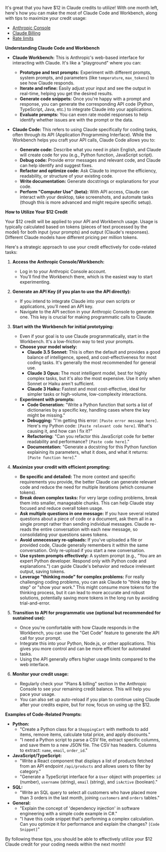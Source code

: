 

It's great that you have $12 in Claude credits to utilize! With one month left, here's how you can make the most of Claude Code and Workbench, along with tips to maximize your credit usage:

- [Anthropic Console](https://console.anthropic.com/dashboard)
- [Claude Billing](https://console.anthropic.com/settings/billing)
- [Rate limits](https://console.anthropic.com/settings/limits)

**Understanding Claude Code and Workbench**

* **Claude Workbench:** This is Anthropic's web-based interface for interacting with Claude. It's like a "playground" where you can:
    * **Prototype and test prompts:** Experiment with different prompts, system prompts, and parameters (like `temperature`, `max_tokens`) to see how Claude responds.
    * **Iterate and refine:** Easily adjust your input and see the output in real-time, helping you get the desired results.
    * **Generate code snippets:** Once you're happy with a prompt and response, you can generate the corresponding API code (Python, TypeScript, Java, etc.) to integrate Claude into your applications.
    * **Evaluate prompts:** You can even rate model responses to help identify whether issues are with the prompt or the data.

* **Claude Code:** This refers to using Claude specifically for coding tasks, often through its API (Application Programming Interface). While the Workbench helps you craft your API calls, Claude Code allows you to:
    * **Generate code:** Describe what you need in plain English, and Claude will create code for you (e.g., Python function, JavaScript script).
    * **Debug code:** Provide error messages and relevant code, and Claude can help identify and suggest fixes.
    * **Refactor and optimize code:** Ask Claude to improve the efficiency, readability, or structure of your existing code.
    * **Write documentation:** Generate docstrings or explanations for your code.
    * **Perform "Computer Use" (beta):** With API access, Claude can interact with your desktop, take screenshots, and automate tasks (though this is more advanced and might require specific setup).

**How to Utilize Your $12 Credit**

Your $12 credit will be applied to your API and Workbench usage. Usage is typically calculated based on tokens (pieces of text processed by the model) for both input (your prompts) and output (Claude's responses). Different Claude models have different pricing per million tokens.

Here's a strategic approach to use your credit effectively for code-related tasks:

1.  **Access the Anthropic Console/Workbench:**
    * Log in to your Anthropic Console account.
    * You'll find the Workbench there, which is the easiest way to start experimenting.

2.  **Generate an API Key (if you plan to use the API directly):**
    * If you intend to integrate Claude into your own scripts or applications, you'll need an API key.
    * Navigate to the API section in your Anthropic Console to generate one. This key is crucial for making programmatic calls to Claude.

3.  **Start with the Workbench for initial prototyping:**
    * Even if your goal is to use Claude programmatically, start in the Workbench. It's a low-friction way to test your prompts.
    * **Choose your model wisely:**
        * **Claude 3.5 Sonnet:** This is often the default and provides a good balance of intelligence, speed, and cost-effectiveness for most coding tasks. It's generally the most recommended for general use.
        * **Claude 3 Opus:** The most intelligent model, best for highly complex tasks, but it's also the most expensive. Use it only when Sonnet or Haiku aren't sufficient.
        * **Claude 3 Haiku:** Fastest and most cost-effective, ideal for simpler tasks or high-volume, low-complexity interactions.
    * **Experiment with prompts:**
        * **Code Generation:** "Write a Python function that sorts a list of dictionaries by a specific key, handling cases where the key might be missing."
        * **Debugging:** "I'm getting this error: `[Paste error message here]`. Here's my Python code: `[Paste relevant code here]`. What's causing it, and how can I fix it?"
        * **Refactoring:** "Can you refactor this JavaScript code for better readability and performance? `[Paste code here]`."
        * **Documentation:** "Generate a docstring for this Python function explaining its parameters, what it does, and what it returns: `[Paste function here]`."

4.  **Maximize your credit with efficient prompting:**
    * **Be specific and detailed:** The more context and specific requirements you provide, the better Claude can generate relevant code and reduce the need for multiple iterations (which consume tokens).
    * **Break down complex tasks:** For very large coding problems, break them into smaller, manageable chunks. This can help Claude stay focused and reduce overall token usage.
    * **Ask multiple questions in one message:** If you have several related questions about a piece of code or a document, ask them all in a single prompt rather than sending individual messages. Claude re-reads the entire conversation with each new message, so consolidating your questions saves tokens.
    * **Avoid unnecessary re-uploads:** If you've uploaded a file or provided code, Claude generally remembers it within the same conversation. Only re-upload if you start a new conversation.
    * **Use system prompts effectively:** A system prompt (e.g., "You are an expert Python developer. Respond only with Python code and explanations.") can guide Claude's behavior and reduce irrelevant output, saving tokens.
    * **Leverage "thinking mode" for complex problems:** For really challenging coding problems, you can ask Claude to "think step by step" or "show your work." This might consume more tokens for the thinking process, but it can lead to more accurate and robust solutions, potentially saving more tokens in the long run by avoiding trial-and-error.

5.  **Transition to API for programmatic use (optional but recommended for sustained use):**
    * Once you're comfortable with how Claude responds in the Workbench, you can use the "Get Code" feature to generate the API call for your prompt.
    * Integrate this into your Python, Node.js, or other applications. This gives you more control and can be more efficient for automated tasks.
    * Using the API generally offers higher usage limits compared to the web interface.

6.  **Monitor your credit usage:**
    * Regularly check your "Plans & billing" section in the Anthropic Console to see your remaining credit balance. This will help you pace your usage.
    * You can also set up auto-reload if you plan to continue using Claude after your credits expire, but for now, focus on using up the $12.

**Examples of Code-Related Prompts:**

* **Python:**
    * "Create a Python class for a `ShoppingCart` with methods to add items, remove items, calculate total price, and apply discounts."
    * "I need a Python script to parse a CSV file, extract specific columns, and save them to a new JSON file. The CSV has headers. Columns to extract: `name`, `email`, `order_id`."
* **JavaScript/TypeScript:**
    * "Write a React component that displays a list of products fetched from an API endpoint `/api/products` and allows users to filter by category."
    * "Generate a TypeScript interface for a `User` object with properties: `id` (number), `username` (string), `email` (string), and `isActive` (boolean)."
* **SQL:**
    * "Write an SQL query to select all customers who have placed more than 3 orders in the last month, joining `customers` and `orders` tables."
* **General:**
    * "Explain the concept of 'dependency injection' in software engineering with a simple code example in C#."
    * "I have this code snippet that's performing a complex calculation. Can you optimize it for performance and explain the changes? `[Code Snippet]`"

By following these tips, you should be able to effectively utilize your $12 Claude credit for your coding needs within the next month!